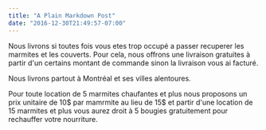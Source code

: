 ```yaml
---
title: "A Plain Markdown Post"
date: "2016-12-30T21:49:57-07:00" 
---
```


Nous livrons si toutes fois vous etes trop occupé a passer recuperer les 
marmites et les couverts. Pour cela, nous offrons une livraison gratuites à
partir d'un certains montant de commande sinon la livraison vous ai facturé.

Nous livrons partout à Montréal et ses villes alentoures. 

Pour toute location de 5 marmites chaufantes et plus nous proposons un prix 
unitaire de 10$ par mamrmite au lieu de 15$ et partir d'une location de 15 
marmites et plus vous aurez droit à 5 bougies gratuitement pour rechauffer 
votre nourriture.    